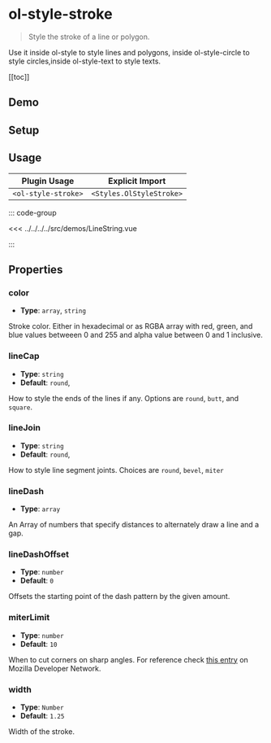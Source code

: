 # ol-style-stroke

> Style the stroke of a line or polygon.

Use it inside ol-style to style lines and polygons, inside ol-style-circle to style circles,inside ol-style-text to style texts.

[[toc]]

## Demo

<script setup>
import LineString from "@demos/LineString.vue"
</script>
<ClientOnly>
<LineString />
</ClientOnly>

## Setup

<!--@include: ../../styles.plugin.md-->

## Usage

| Plugin Usage        |     Explicit Import      |
| ------------------- | :----------------------: |
| `<ol-style-stroke>` | `<Styles.OlStyleStroke>` |

::: code-group

<<< ../../../../src/demos/LineString.vue

:::

## Properties

### color

- **Type**: `array`, `string`

Stroke color. Either in hexadecimal or as RGBA array with red, green, and blue values betweeen 0 and 255 and alpha value between 0 and 1 inclusive.

### lineCap

- **Type**: `string`
- **Default**: `round`,

How to style the ends of the lines if any. Options are `round`, `butt`, and `square`.

### lineJoin

- **Type**: `string`
- **Default**: `round`,

How to style line segment joints. Choices are `round`, `bevel`, `miter`

### lineDash

- **Type**: `array`

An Array of numbers that specify distances to alternately draw a line and a gap.

### lineDashOffset

- **Type**: `number`
- **Default**: `0`

Offsets the starting point of the dash pattern by the given amount.

### miterLimit

- **Type**: `number`
- **Default**: `10`

When to cut corners on sharp angles. For reference check [this entry](https://developer.mozilla.org/en-US/docs/Web/API/CanvasRenderingContext2D/miterLimit) on Mozilla Developer Network.

### width

- **Type**: `Number`
- **Default**: `1.25`

Width of the stroke.
